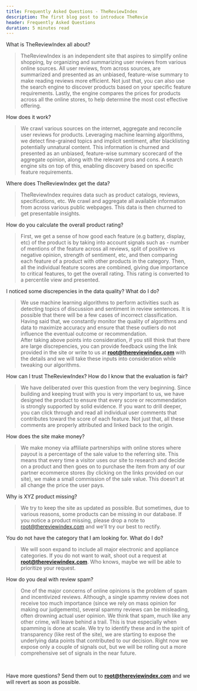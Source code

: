 ```yaml
---
title: Frequently Asked Questions - TheReviewIndex
description: The first blog post to introduce TheRevie
header: Frequently Asked Questions 
duration: 5 minutes read
---
```


What is TheReviewIndex all about? 

> TheReviewIndex is an independent site that aspires to simplify online shopping, by organizing and summarizing user reviews from various online sources. All user reviews, from across sources, are summarized and presented as an unbiased, feature-wise summary to make reading reviews more efficient.  Not just that, you can also use the search engine to discover products based on your specific feature requirements. Lastly, the engine compares the prices for products across all the online stores, to help determine the most cost effective offering.


How does it work?

> We crawl various sources on the internet, aggregate and reconcile user reviews for products. Leveraging machine learning algorithms, we detect fine-grained topics and implicit sentiment, after blacklisting potentially unnatural content. This information is churned and presented as an unbiased, feature-wise summary scorecard of the aggregate opinion, along with the relevant pros and cons. A search engine sits on top of this, enabling discovery based on specific feature requirements.


Where does TheReviewIndex get the data?

> TheReviewIndex requires data such as product catalogs, reviews, specifications, etc. We crawl and aggregate all available information from across various public webpages. This data is then churned to get presentable insights.


How do you calculate the overall product rating?

> First, we get a sense of how good each feature (e.g battery, display, etc) of the product is by taking into account signals such as - number of mentions of the feature across all reviews, split of positive vs negative opinion, strength of sentiment, etc, and then comparing each feature of a product with other products in the category. 
> Then, all the individual feature scores are combined, giving due importance to critical features, to get the overall rating. This rating is converted to a percentile view and presented.  


I noticed some discrepencies in the data quality? What do I do?

> We use machine learning algorithms to perform activities such as detecting topics of discussion and sentiment in review sentences. It is possible that there will be a few cases of incorrect classification.  
> Having said that, we constantly monitor the quality of algorithms and data to maximize accuracy and ensure that these outliers do not influence the eventual outcome or recommendation.   
> After taking above points into consideration, if you still think that there are large discrepencies, you can provide feedback using the link provided in the site or write to us at **root@thereviewindex.com** with the details and we will take these inputs into consideration while tweaking our algorithms.


How can I trust TheReviewIndex? How do I know that the evaluation is fair?

> We have deliberated over this question from the very beginning. Since building and keeping trust with you is very important to us, we have designed the product to ensure that every score or recommendation is strongly supported by solid evidence. If you want to drill deeper, you can click through and read all individual user comments that contributes toward the score of each feature. Not just that, all these comments are properly attributed and linked back to the origin.  


How does the site make money?

> We make money via affiliate partnerships with online stores where payout is a percentage of the sale value to the referring site. This means that every time a visitor uses our site to research and decide on a product and then goes on to purchase the item from any of our partner ecommerce stores (by clicking on the links provided on our site), we make a small commission of the sale value. This doesn’t at all change the price the user pays.


Why is XYZ product missing?

> We try to keep the site as updated as possible. But sometimes, due to various reasons, some products can be missing in our database. If you notice a product missing, please drop a note to root@thereviewindex.com and we'll try our best to rectify.


You do not have the category that I am looking for. What do I do?

> We will soon expand to include all major electronic and appliance categories. If you do not want to wait, shoot out a request at **root@thereviewindex.com**. Who knows, maybe we will be able to prioritize your request.


How do you deal with review spam?

> One of the major concerns of online opinions is the problem of spam and incentivized reviews. Although, a single spammy review does not receive too much importance (since we rely on mass opinion for making our judgements), several spammy reviews can be misleading, often drowning actual user opinion.
> We think that spam, much like any other crime, will leave behind a trail. This is true especially when spamming is done at scale. We try to identify these and in the spirit of transparency (like rest of the site), we are starting to expose the underlying data points that contributed to our decision.
> Right now we expose only a couple of signals out, but we will be rolling out a more comprehensive set of signals in the near future.



&nbsp;

Have more questions? Send them out to **root@thereviewindex.com** and we will revert as soon as possible.


&nbsp;
